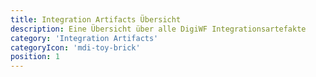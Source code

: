 ```yaml
---
title: Integration Artifacts Übersicht
description: Eine Übersicht über alle DigiWF Integrationsartefakte
category: 'Integration Artifacts'
categoryIcon: 'mdi-toy-brick'
position: 1
---
```


<v-row>
<div class="d-flex flex-wrap float-left">

<dwf-integration-artifact name="mail-Integration" description="Artifact to integrate an e-mail server, so you can send mails from processes." 
github="https://github.com/it-at-m/digiwf-email-integration" icon="mdi-email-fast"
docs="/resources/modules/emailintegration"></dwf-integration-artifact>

<dwf-integration-artifact name="okewo-Integration" description="Artifact to integrate a server to communicate with OK.EWO." 
github="https://github.com/it-at-m/digiwf-ok.ewo-integration" icon="mdi-message-fast-outline"
docs="/resources/modules/okewointegration"></dwf-integration-artifact>

<dwf-integration-artifact name="s3-Integration" description="Artifact to integrate a server to s3 storage." 
github="https://github.com/it-at-m/digiwf-s3-integration" icon="mdi-file-sync"
docs="/resources/modules/s3integration"></dwf-integration-artifact>

</div>
</v-row>
